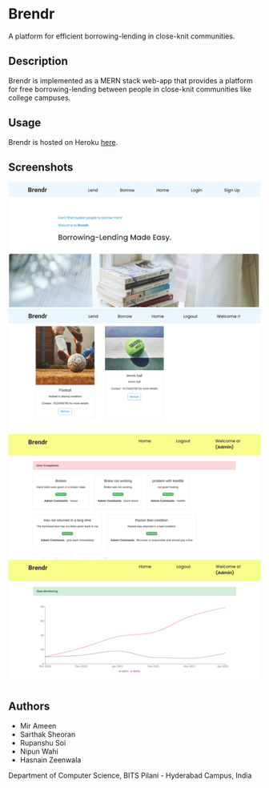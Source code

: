 # Brendr

A platform for efficient borrowing-lending in close-knit communities.

## Description
Brendr is implemented as a MERN stack web-app that provides a platform for free borrowing-lending between people in close-knit communities like college campuses.

## Usage
Brendr is hosted on Heroku [here](https://brendr.herokuapp.com).

## Screenshots
![homepage](images/homepage.png)
![borrow](images/borrow.png)
![admin1](images/admin1.png)
![admin2](images/admin2.png)

## Authors

- Mir Ameen
- Sarthak Sheoran
- Rupanshu Soi
- Nipun Wahi
- Hasnain Zeenwala

Department of Computer Science, BITS Pilani - Hyderabad Campus, India

